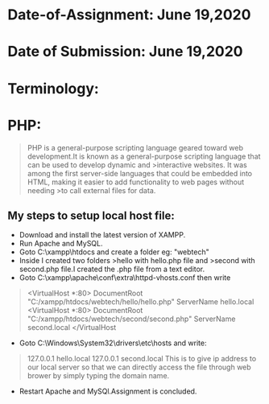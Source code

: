 # Date-of-Assignment: June 19,2020
# Date of Submission: June 19,2020

# Terminology:
# PHP: 
>PHP is a general-purpose scripting language geared toward web development.It is known as a general-purpose scripting language that can be used to develop dynamic and >interactive websites. It was among the first server-side languages that could be embedded into HTML, making it easier to add functionality to web pages without needing >to call external files for data.

## My steps to setup local host file:
- Download and install the latest version of XAMPP.
- Run Apache and MySQL.
- Goto C:\xampp\htdocs and create a folder eg: "webtech"
- Inside I created two folders >hello with hello.php file and >second with second.php file.I created the .php file from a text editor.
- Goto C:\xampp\apache\conf\extra\httpd-vhosts.conf then write 
> <VirtualHost *:80>
>    DocumentRoot "C:/xampp/htdocs/webtech/hello/hello.php"
>   ServerName hello.local
>    </VirtualHost>
>   <VirtualHost *:80>
>    DocumentRoot "C:/xampp/htdocs/webtech/second/second.php"
>    ServerName second.local
></VirtualHost
-  Goto C:\Windows\System32\drivers\etc\hosts and write:
> 127.0.0.1	hello.local
> 127.0.0.1	second.local
> This is to give ip address to our local server so that we can directly access the file through web brower by simply typing the domain name.
- Restart Apache and MySQl.Assignment is concluded.
